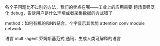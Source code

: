 
各个子问题比不过别的方法，我们的卖点在哪——工业上的应用需要
    跨场景强泛化
    debug，告诉用户是什么环境或者采集数据的方式错了


method：如何有机的和NN结合，个字显示其优势
    attention
    conv
    module network

语言
    multi-agent 乔姆斯基范式 通讯，生成人类可解释的语言

